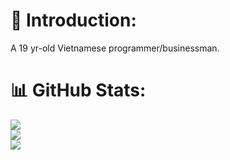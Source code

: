 # 🗿 Introduction:
A 19 yr-old Vietnamese programmer/businessman.

# 📊 GitHub Stats:
![](https://github-readme-stats.vercel.app/api?username=BeforeLights&theme=midnight-purple&hide_border=false&include_all_commits=false&count_private=false)<br/>
![](https://github-readme-streak-stats.herokuapp.com/?user=BeforeLights&theme=midnight-purple&hide_border=false)<br/>
![](https://github-readme-stats.vercel.app/api/top-langs/?username=BeforeLights&theme=midnight-purple&hide_border=false&include_all_commits=false&count_private=false&layout=compact)
